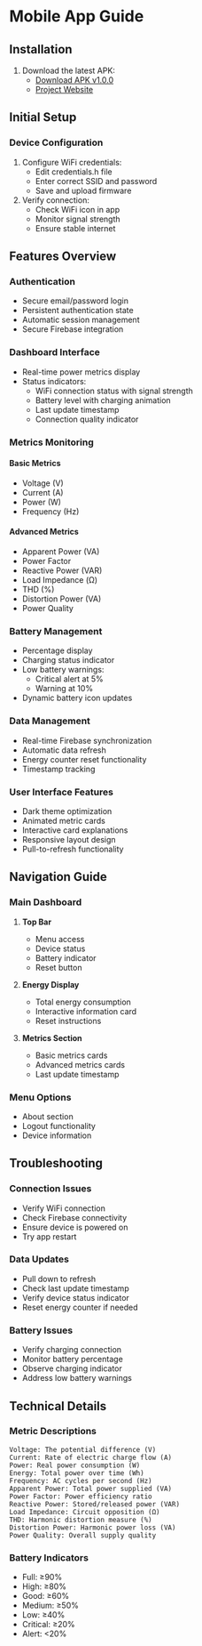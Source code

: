 # Mobile App Guide

## Installation

1. Download the latest APK:
   - [Download APK v1.0.0](https://github.com/Iam-Madman/esp32-energy-monitor/releases/download/v1.0.0/energy_monitor_esp32.apk)
   - [Project Website](https://energy-monitor-esp32.web.app/)

## Initial Setup

### Device Configuration
1. Configure WiFi credentials:
   - Edit credentials.h file
   - Enter correct SSID and password
   - Save and upload firmware
2. Verify connection:
   - Check WiFi icon in app
   - Monitor signal strength
   - Ensure stable internet

## Features Overview

### Authentication
- Secure email/password login
- Persistent authentication state
- Automatic session management
- Secure Firebase integration

### Dashboard Interface
- Real-time power metrics display
- Status indicators:
  - WiFi connection status with signal strength
  - Battery level with charging animation
  - Last update timestamp
  - Connection quality indicator
  
### Metrics Monitoring

#### Basic Metrics
- Voltage (V)
- Current (A)
- Power (W)
- Frequency (Hz)

#### Advanced Metrics
- Apparent Power (VA)
- Power Factor
- Reactive Power (VAR)
- Load Impedance (Ω)
- THD (%)
- Distortion Power (VA)
- Power Quality

### Battery Management
- Percentage display
- Charging status indicator
- Low battery warnings:
  - Critical alert at 5%
  - Warning at 10%
- Dynamic battery icon updates

### Data Management
- Real-time Firebase synchronization
- Automatic data refresh
- Energy counter reset functionality
- Timestamp tracking

### User Interface Features
- Dark theme optimization
- Animated metric cards
- Interactive card explanations
- Responsive layout design
- Pull-to-refresh functionality

## Navigation Guide

### Main Dashboard
1. **Top Bar**
   - Menu access
   - Device status
   - Battery indicator
   - Reset button

2. **Energy Display**
   - Total energy consumption
   - Interactive information card
   - Reset instructions

3. **Metrics Section**
   - Basic metrics cards
   - Advanced metrics cards
   - Last update timestamp

### Menu Options
- About section
- Logout functionality
- Device information

## Troubleshooting

### Connection Issues
- Verify WiFi connection
- Check Firebase connectivity
- Ensure device is powered on
- Try app restart

### Data Updates
- Pull down to refresh
- Check last update timestamp
- Verify device status indicator
- Reset energy counter if needed

### Battery Issues
- Verify charging connection
- Monitor battery percentage
- Observe charging indicator
- Address low battery warnings

## Technical Details

### Metric Descriptions

```
Voltage: The potential difference (V)
Current: Rate of electric charge flow (A)
Power: Real power consumption (W)
Energy: Total power over time (Wh)
Frequency: AC cycles per second (Hz)
Apparent Power: Total power supplied (VA)
Power Factor: Power efficiency ratio
Reactive Power: Stored/released power (VAR)
Load Impedance: Circuit opposition (Ω)
THD: Harmonic distortion measure (%)
Distortion Power: Harmonic power loss (VA)
Power Quality: Overall supply quality
```

### Battery Indicators
- Full: ≥90%
- High: ≥80%
- Good: ≥60%
- Medium: ≥50%
- Low: ≥40%
- Critical: ≥20%
- Alert: <20%
